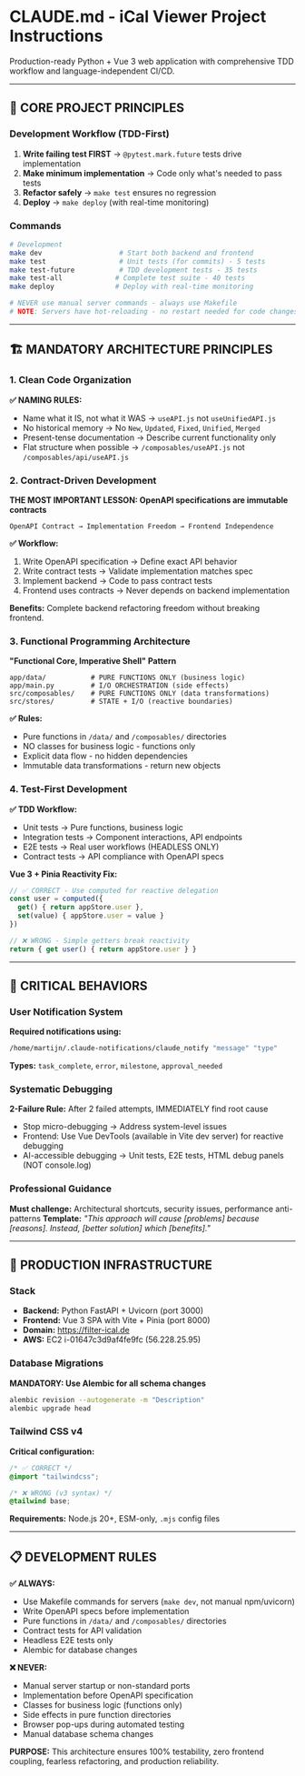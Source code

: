 # CLAUDE.md - iCal Viewer Project Instructions

Production-ready Python + Vue 3 web application with comprehensive TDD workflow and language-independent CI/CD.

---

## 🎯 CORE PROJECT PRINCIPLES

### Development Workflow (TDD-First)
1. **Write failing test FIRST** → `@pytest.mark.future` tests drive implementation
2. **Make minimum implementation** → Code only what's needed to pass tests
3. **Refactor safely** → `make test` ensures no regression
4. **Deploy** → `make deploy` (with real-time monitoring)

### Commands
```bash
# Development
make dev                   # Start both backend and frontend  
make test                  # Unit tests (for commits) - 5 tests
make test-future           # TDD development tests - 35 tests  
make test-all             # Complete test suite - 40 tests
make deploy               # Deploy with real-time monitoring

# NEVER use manual server commands - always use Makefile
# NOTE: Servers have hot-reloading - no restart needed for code changes
```

---

## 🏗️ MANDATORY ARCHITECTURE PRINCIPLES

### 1. Clean Code Organization
**✅ NAMING RULES:**
- Name what it IS, not what it WAS → `useAPI.js` not `useUnifiedAPI.js`
- No historical memory → No `New`, `Updated`, `Fixed`, `Unified`, `Merged`
- Present-tense documentation → Describe current functionality only
- Flat structure when possible → `/composables/useAPI.js` not `/composables/api/useAPI.js`

### 2. Contract-Driven Development
**THE MOST IMPORTANT LESSON: OpenAPI specifications are immutable contracts**

```
OpenAPI Contract → Implementation Freedom → Frontend Independence
```

**✅ Workflow:**
1. Write OpenAPI specification → Define exact API behavior
2. Write contract tests → Validate implementation matches spec
3. Implement backend → Code to pass contract tests
4. Frontend uses contracts → Never depends on backend implementation

**Benefits:** Complete backend refactoring freedom without breaking frontend.

### 3. Functional Programming Architecture
**"Functional Core, Imperative Shell" Pattern**

```
app/data/           # PURE FUNCTIONS ONLY (business logic)
app/main.py         # I/O ORCHESTRATION (side effects)
src/composables/    # PURE FUNCTIONS ONLY (data transformations)  
src/stores/         # STATE + I/O (reactive boundaries)
```

**✅ Rules:**
- Pure functions in `/data/` and `/composables/` directories
- NO classes for business logic - functions only
- Explicit data flow - no hidden dependencies
- Immutable data transformations - return new objects

### 4. Test-First Development
**✅ TDD Workflow:**
- Unit tests → Pure functions, business logic
- Integration tests → Component interactions, API endpoints  
- E2E tests → Real user workflows (HEADLESS ONLY)
- Contract tests → API compliance with OpenAPI specs

**Vue 3 + Pinia Reactivity Fix:**
```javascript
// ✅ CORRECT - Use computed for reactive delegation
const user = computed({
  get() { return appStore.user },
  set(value) { appStore.user = value }
})

// ❌ WRONG - Simple getters break reactivity
return { get user() { return appStore.user } }
```

---

## 🔧 CRITICAL BEHAVIORS

### User Notification System
**Required notifications using:**
```bash
/home/martijn/.claude-notifications/claude_notify "message" "type"
```

**Types:** `task_complete`, `error`, `milestone`, `approval_needed`

### Systematic Debugging
**2-Failure Rule:** After 2 failed attempts, IMMEDIATELY find root cause
- Stop micro-debugging → Address system-level issues
- Frontend: Use Vue DevTools (available in Vite dev server) for reactive debugging
- AI-accessible debugging → Unit tests, E2E tests, HTML debug panels (NOT console.log)

### Professional Guidance
**Must challenge:** Architectural shortcuts, security issues, performance anti-patterns
**Template:** *"This approach will cause [problems] because [reasons]. Instead, [better solution] which [benefits]."*

---

## 🚢 PRODUCTION INFRASTRUCTURE

### Stack
- **Backend:** Python FastAPI + Uvicorn (port 3000)
- **Frontend:** Vue 3 SPA with Vite + Pinia (port 8000)
- **Domain:** https://filter-ical.de
- **AWS:** EC2 i-01647c3d9af4fe9fc (56.228.25.95)

### Database Migrations
**MANDATORY: Use Alembic for all schema changes**
```bash
alembic revision --autogenerate -m "Description"
alembic upgrade head
```

### Tailwind CSS v4
**Critical configuration:**
```css
/* ✅ CORRECT */
@import "tailwindcss";

/* ❌ WRONG (v3 syntax) */
@tailwind base;
```

**Requirements:** Node.js 20+, ESM-only, `.mjs` config files

---

## 📋 DEVELOPMENT RULES

**✅ ALWAYS:**
- Use Makefile commands for servers (`make dev`, not manual npm/uvicorn)
- Write OpenAPI specs before implementation
- Pure functions in `/data/` and `/composables/` directories  
- Contract tests for API validation
- Headless E2E tests only
- Alembic for database changes

**❌ NEVER:**
- Manual server startup or non-standard ports
- Implementation before OpenAPI specification
- Classes for business logic (functions only)
- Side effects in pure function directories
- Browser pop-ups during automated testing
- Manual database schema changes

**PURPOSE:** This architecture ensures 100% testability, zero frontend coupling, fearless refactoring, and production reliability.